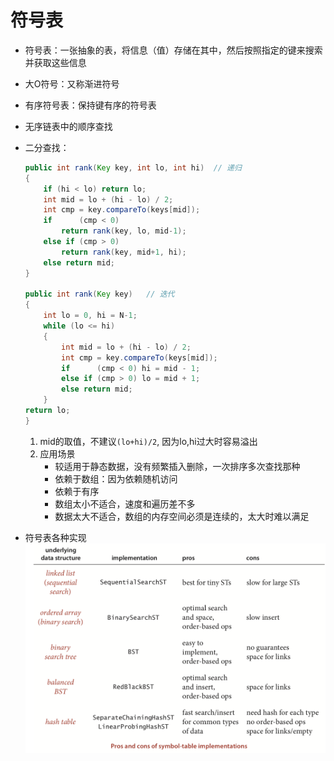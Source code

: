 # 符号表

- 符号表：一张抽象的表，将信息（值）存储在其中，然后按照指定的键来搜索并获取这些信息
- 大O符号：又称渐进符号
- 有序符号表：保持键有序的符号表
- 无序链表中的顺序查找
- 二分查找：

    ```java
    public int rank(Key key, int lo, int hi)  // 递归
    {
        if (hi < lo) return lo;
        int mid = lo + (hi - lo) / 2;
        int cmp = key.compareTo(keys[mid]);
        if      (cmp < 0)
            return rank(key, lo, mid-1);
        else if (cmp > 0)
            return rank(key, mid+1, hi);
        else return mid;
    }

    public int rank(Key key)   // 迭代
    {
        int lo = 0, hi = N-1;
        while (lo <= hi)
        {
            int mid = lo + (hi - lo) / 2;
            int cmp = key.compareTo(keys[mid]);
            if      (cmp < 0) hi = mid - 1;
            else if (cmp > 0) lo = mid + 1;
            else return mid;
        }
    return lo;
    }

    ```

    1. mid的取值，不建议`(lo+hi)/2`, 因为lo,hi过大时容易溢出
    2. 应用场景
        - 较适用于静态数据，没有频繁插入删除，一次排序多次查找那种
        - 依赖于数组：因为依赖随机访问
        - 依赖于有序
        - 数组太小不适合，速度和遍历差不多
        - 数据太大不适合，数组的内存空间必须是连续的，太大时难以满足       

- 符号表各种实现
    ![xx](https://github.com/erenming/LearnAlgs4/raw/master/notes/images/WX20190407-111354@2x.png)

